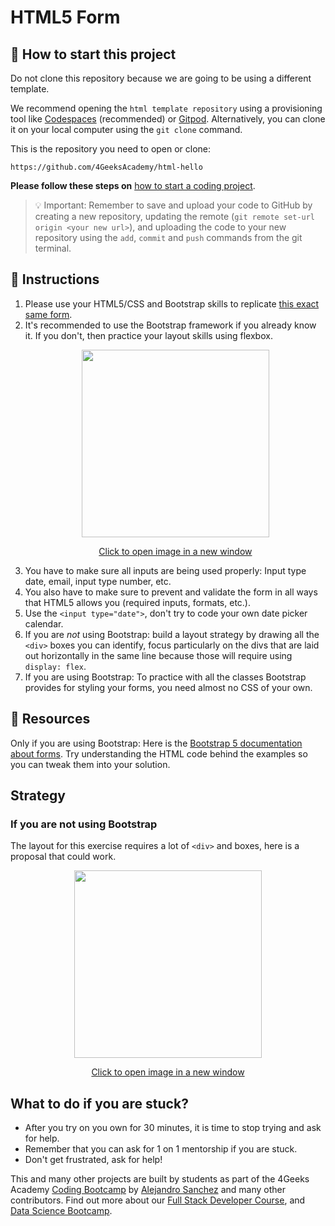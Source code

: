  <!--hide-->
# HTML5 Form
<!--endhide-->

<onlyfor saas="false" withBanner="false">
  
## 🌱 How to start this project

Do not clone this repository because we are going to be using a different template.

We recommend opening the `html template repository` using a provisioning tool like [Codespaces](https://4geeks.com/lesson/what-is-github-codespaces) (recommended) or [Gitpod](https://4geeks.com/lesson/how-to-use-gitpod). Alternatively, you can clone it on your local computer using the `git clone` command. 

This is the repository you need to open or clone:

```text
https://github.com/4GeeksAcademy/html-hello
```

**Please follow these steps on** [how to start a coding project](https://4geeks.com/lesson/how-to-start-a-project).

> 💡 Important: Remember to save and upload your code to GitHub by creating a new repository, updating the remote (`git remote set-url origin <your new url>`), and uploading the code to your new repository using the `add`, `commit` and `push` commands from the git terminal.

</onlyfor>

## 📝 Instructions

1. Please use your HTML5/CSS and Bootstrap skills to replicate [this exact same form](https://github.com/breatheco-de/html5-form/blob/master/preview.png?raw=true).
2. It's recommended to use the Bootstrap framework if you already know it. If you don't, then practice your layout skills using flexbox.<p align="center"><img src="https://github.com/breatheco-de/html5-form/blob/master/preview.png?raw=true" height="300" /></p><p align="center"><a href="https://github.com/breatheco-de/html5-form/blob/master/preview.png?raw=true">Click to open image in a new window</a></p>
3. You have to make sure all inputs are being used properly: Input type date, email, input type number, etc.
4. You also have to make sure to prevent and validate the form in all ways that HTML5 allows you (required inputs, formats, etc.).
5. Use the `<input type="date">`, don't try to code your own date picker calendar.
6. If you are *not* using Bootstrap: build a layout strategy by drawing all the `<div>` boxes you can identify, focus particularly on the divs that are laid out horizontally in the same line because those will require using `display: flex`.
7. If you are using Bootstrap: To practice with all the classes Bootstrap provides for styling your forms, you need almost no CSS of your own.

## 📒 Resources

Only if you are using Bootstrap: Here is the [Bootstrap 5 documentation about forms](https://getbootstrap.com/docs/5.0/forms/overview/). Try understanding the HTML code behind the examples so you can tweak them into your solution.

## Strategy

### If you are not using Bootstrap

The layout for this exercise requires a lot of `<div>` and boxes, here is a proposal that could work.

<p align="center">
  <img src="https://github.com/breatheco-de/exercise-html5-form/blob/master/.learn/form-strateggy.png?raw=true" height="300" />
</p>
<p align="center"><a href="https://github.com/breatheco-de/exercise-html5-form/blob/master/.learn/form-strateggy.png?raw=true">Click to open image in a new window</a></p>

## What to do if you are stuck?

- After you try on you own for 30 minutes, it is time to stop trying and ask for help.
- Remember that you can ask for 1 on 1 mentorship if you are stuck.
- Don't get frustrated, ask for help! 


This and many other projects are built by students as part of the 4Geeks Academy [Coding Bootcamp](https://4geeksacademy.com/us/coding-bootcamp) by [Alejandro Sanchez](https://twitter.com/alesanchezr) and many other contributors. Find out more about our [Full Stack Developer Course](https://4geeksacademy.com/us/coding-bootcamps/part-time-full-stack-developer), and [Data Science Bootcamp](https://4geeksacademy.com/us/coding-bootcamps/datascience-machine-learning).

